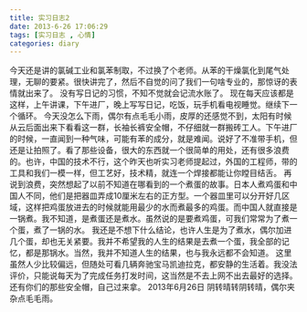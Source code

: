 ```yaml
---
title: 实习日志2
date: 2013-6-26 17:06:29
tags: [实习日志 , 心情]
categories: diary
---
```

今天还是讲的氯碱工业和氯苯制取，不过换了个老师。从苯的干燥氯化到尾气处理，无聊的要紧。很快讲完了，然后不自觉的问了我们一句啥专业的，那惊讶的表情就出来了。<!--more-->
    没有写日记的习惯，不知不觉就会记流水账了。
    现在每天应该都是这样，上午讲课，下午进厂，晚上写写日记，吃饭，玩手机看电视睡觉。继续下一个循环。
   今天没怎么下雨，偶尔有点毛毛小雨，皮厚的还感觉不到，太阳有时候从云后面出来下看看这一群，长袖长裤安全帽，不仔细就一群搬砖工人。下午进厂的时候，一直闻到一种气味，可能有苯的成分，就是难闻。说好了不准带手机，但还是让拍照了。看了那些设备，很大的东西就一个很简单的用处，还有很多浪费的。也许，中国的技术不行，这个昨天也听实习老师提起过，外国的工程师，带的工具和我们一模一样，但工艺好，技术精，就连一个焊接都能让你瞠目结舌。
     再说到浪费，突然想起了以前不知道在哪看到的一个煮蛋的故事。日本人煮鸡蛋和中国人不同，他们是把器皿弄成10厘米左右的正方型。一个器皿里可以分开好几区域，这样把鸡蛋放进去的时候就能用最少的水而煮最多的鸡蛋。而中国人就直接是一锅煮。我不知道，是煮蛋还是煮水。虽然说的是要煮鸡蛋，可我们常常为了煮一个蛋，煮了一锅的水。
      我还是不想下什么结论，也许人生是为了煮水，偶尔加进几个蛋，却也无关紧要。我并不希望我的人生的结果是去煮一个蛋，我全部的记忆，都是那锅水。当然，我并不知道人生的结果，也与我永远都不会知道。
      这里虽然人少比较偏远，但随处可看几辆奔驰宝马凯迪拉克，都安静的生活着。我没法评价，只能说每天为了完成任务打发时间，这当然是不去上网不出去最好的选择。
      还有你们的那些安全帽，自己过来拿。
      2013年6月26日
      阴转晴转阴转晴，偶尔夹杂点毛毛雨。